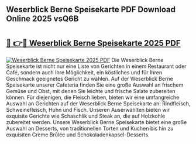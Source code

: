 ## Weserblick Berne Speisekarte PDF Download Online 2025 vsQ6B

# <h2><a href="http://gc99etf.nevu.top/?p=Weserblick+Berne+Speisekarte">🔗 👉🔴 Weserblick Berne Speisekarte 2025 PDF</a></h2>

[![Weserblick Berne Speisekarte 2025 PDF](https://i.imgur.com/dBaPXMq.png)](http://gc99etf.nevu.top/?p=Weserblick+Berne+Speisekarte)
Die Weserblick Berne Speisekarte ist nicht nur eine Liste von Gerichten in einem Restaurant oder Café, sondern auch Ihre Möglichkeit, ein köstliches und für Ihren Geschmack geeignetes Gericht zu wählen. Auf der Weserblick Berne Speisekarte unserer Cafeteria finden Sie eine große Auswahl an frischem Gemüse und Obst, mit denen Sie leichte und frische Salate zubereiten können. Für diejenigen, die Fleisch lieben, bieten wir eine umfangreiche Auswahl an Gerichten auf der Weserblick Berne Speisekarte an: Rindfleisch, Schweinefleisch, Huhn und Fisch. Unseren Auserwählten bieten wir exquisite Gerichte wie Schaschlik und Steak an, die auf Holzkohle zubereitet werden. Unsere Weserblick Berne Speisekarte bietet eine große Auswahl an Desserts, von traditionellen Torten und Kuchen bis hin zu exquisiten Crème Brûlée und Schokoladenkapsel-Desserts.
